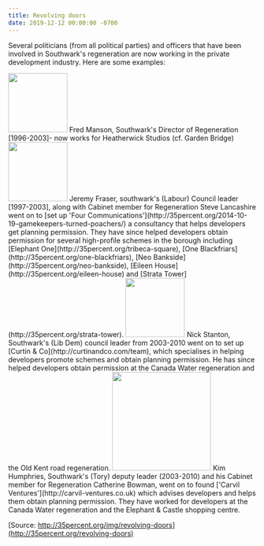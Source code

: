 ```yaml
---
title: Revolving doors
date: 2019-12-12 00:00:00 -0700
---
```


Several politicians (from all political parties) and officers that have been involved in Southwark's regeneration are now working in the private development industry. Here are some examples:

<img src="http://creativecities.org/wp-content/uploads/2012/03/fred_manson.jpg" width="120px">
Fred Manson, Southwark's Director of Regeneration [1996-2003]- now works for Heatherwick Studios (cf. Garden Bridge)

<img src="http://35percent.org/img/jeremyfraser.png" width="120px">
Jeremy Fraser, southwark's (Labour) Council leader [1997-2003], along with Cabinet member for Regeneration Steve Lancashire went on to [set up 'Four Communications'](http://35percent.org/2014-10-19-gamekeepers-turned-poachers/) a consultancy that helps developers get planning permission. They have since helped developers obtain permission for several high-profile schemes in the borough including [Elephant One](http://35percent.org/tribeca-square), [One Blackfriars](http://35percent.org/one-blackfriars), [Neo Bankside](http://35percent.org/neo-bankside), [Eileen House](http://35percent.org/eileen-house) and [Strata Tower](http://35percent.org/strata-tower).

<img src="https://www.london-se1.co.uk/community/images/nick-stanton.jpg" width="120px">
Nick Stanton, Southwark's (Lib Dem) council leader from 2003-2010 went on to set up [Curtin & Co](http://curtinandco.com/team), which specialises in helping developers promote schemes and obtain planning permission. He has since helped developers obtain permission at the Canada Water regeneration and the Old Kent road regeneration.

<img src="http://35percent.org/img/kimbowman.png" width="200px">
Kim Humphries, Southwark's (Tory) deputy leader (2003-2010) and his Cabinet member for Regeneration Catherine Bowman, went on to found ['Carvil Ventures'](http://carvil-ventures.co.uk) which advises developers and helps them obtain planning permission. They have worked for developers at the Canada Water regeneration and the Elephant & Castle shopping centre. 


[Source: http://35percent.org/img/revolving-doors](http://35percent.org/revolving-doors)
